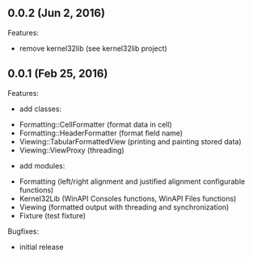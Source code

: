 ## 0.0.2 (Jun 2, 2016)

Features:

- remove kernel32lib (see kernel32lib project)


## 0.0.1 (Feb 25, 2016)

Features:

- add classes:

* Formatting::CellFormatter (format data in cell)
* Formatting::HeaderFormatter (format field name)
* Viewing::TabularFormattedView (printing and painting stored data)
* Viewing::ViewProxy (threading)

- add modules:

* Formatting (left/right alignment and justified alignment configurable functions)
* Kernel32Lib (WinAPI Consoles functions, WinAPI Files functions)
* Viewing (formatted output with threading and synchronization)
* Fixture (test fixture)

Bugfixes:

- initial release
